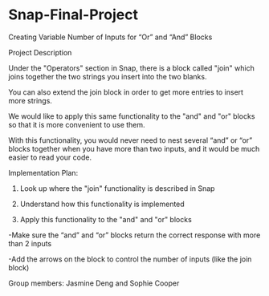 # Snap-Final-Project
Creating Variable Number of Inputs for “Or” and “And” Blocks

Project Description



Under the "Operators" section in Snap, there is a block called "join" which joins together the two strings you insert into the two blanks.

You can also extend the join block in order to get more entries to insert more strings. 

We would like to apply this same functionality to the "and" and "or" blocks so that it is more convenient to use them. 

With this functionality, you would never need to nest several “and” or “or” blocks together when you have more than two inputs, and it would be much easier to read your code.




Implementation Plan:

1. Look up where the "join" functionality is described in Snap

2. Understand how this functionality is implemented 

3. Apply this functionality to the "and" and "or" blocks

  -Make sure the “and” and “or” blocks return the correct response with more than 2 inputs
  
  -Add the arrows on the block to control the number of inputs (like the join block)
  
Group members: Jasmine Deng and Sophie Cooper

